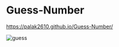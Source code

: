 # Guess-Number
https://palak2610.github.io/Guess-Number/

![guess](https://user-images.githubusercontent.com/52192460/159121737-82eadd11-7ecf-452f-b8ed-84d3d7ff1b54.JPG)
